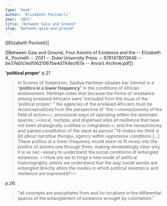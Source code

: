 ```yaml
---
type: 'book'
author: 'Elizabeth Povinelli'
year: '2021'
title: 'Between Gaia and Ground'
slug: 'between-gaia-and-ground'
---
```


[[Elizabeth Povinelli]]

[[Between Gaia and Ground_ Four Axioms of Existence and the -- Elizabeth A_ Povinelli -- 2021 -- Duke University Press -- 9781478013648 -- be37eb1c1ed10621067be4d744ecf67a -- Anna’s Archive.pdf]]

**'political proper'** p.21
> In Scenes of Subjection, Saidiya Hartman situates her interest in a “**politics in a lower frequency**” in the conditions of African enslavement. Hartman notes that because the forms of resistance among enslaved Africans were “excluded from the locus of the ‘political proper,’ ” the agencies of the enslaved Africans must be reconceptualized from the perspective of “the ==nonautonomy of the field of action==; provisional ways of operating within the dominant spaces; ==local, multiple, and dispersed sites of resilience that have not been strategically codified or integrated==; and the nonautonomy and pained constitution of the slave as person.”14
> *makes me think a bit about narrative therapy, agency within oppressive conditions*
> \[...] These politics at a lower frequency would seem to fit nicely into the politics of axioms one through three, making devastatingly clear why it is so nec- essary to understand the social conditions of entangled existence. ==How are we to forge a new mode of political historiography unless we understand that the way social worlds are entangled directly alters the modes in which political resistance and resilience are expressed?==

p.26:
>"all concepts are precipitates from and for locations in the differential spaces of the entanglement of existence wrought by colonialism."